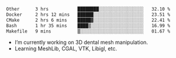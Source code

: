 <!--START_SECTION:waka-->

```txt
Other      3 hrs           ████████░░░░░░░░░░░░░░░░░   32.10 %
Docker     2 hrs 12 mins   ██████░░░░░░░░░░░░░░░░░░░   23.51 %
CMake      2 hrs 6 mins    █████▓░░░░░░░░░░░░░░░░░░░   22.41 %
Bash       1 hr 35 mins    ████▒░░░░░░░░░░░░░░░░░░░░   16.99 %
Makefile   9 mins          ▒░░░░░░░░░░░░░░░░░░░░░░░░   01.67 %
```

<!--END_SECTION:waka-->

<!--
**0x11111111/0x11111111** is a ✨ _special_ ✨ repository because its `README.md` (this file) appears on your GitHub profile.

Here are some ideas to get you started:

- 🔭 I’m currently working on ...
- 🌱 I’m currently learning ...
- 👯 I’m looking to collaborate on ...
- 🤔 I’m looking for help with ...
- 💬 Ask me about ...
- 📫 How to reach me: ...
- 😄 Pronouns: ...
- ⚡ Fun fact: ...
-->
- I’m currently working on 3D dental mesh manipulation.
- Learning MeshLib, CGAL, VTK, Libigl, etc.
